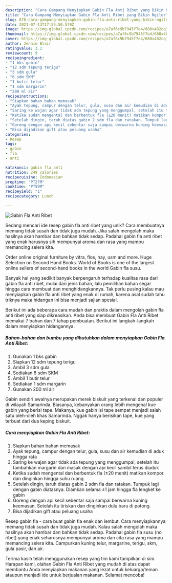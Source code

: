 ```yaml
---
description: "Cara Gampang Menyiapkan Gabin Fla Anti Ribet yang Bikin Ngiler"
title: "Cara Gampang Menyiapkan Gabin Fla Anti Ribet yang Bikin Ngiler"
slug: 878-cara-gampang-menyiapkan-gabin-fla-anti-ribet-yang-bikin-ngiler
date: 2021-07-13T17:55:50.570Z
image: https://img-global.cpcdn.com/recipes/a7af6c9b7945f7e4/680x482cq70/gabin-fla-anti-ribet-foto-resep-utama.jpg
thumbnail: https://img-global.cpcdn.com/recipes/a7af6c9b7945f7e4/680x482cq70/gabin-fla-anti-ribet-foto-resep-utama.jpg
cover: https://img-global.cpcdn.com/recipes/a7af6c9b7945f7e4/680x482cq70/gabin-fla-anti-ribet-foto-resep-utama.jpg
author: Jennie Blair
ratingvalue: 3.3
reviewcount: 9
recipeingredient:
- "1 bks gabin"
- "12 sdm tepung terigu"
- "3 sdm gula"
- "6 sdm SKM"
- "1 butir telur"
- "1 sdm margarin"
- "200 ml air"
recipeinstructions:
- "Siapkan bahan bahan memasak"
- "Ayak tepung, campur dengan telur, gula, susu dan air kemudian di aduk hingga rata"
- "Saring ke wajan agar tidak ada tepung yang menggumpal, setelah itu tambahkan margarin dan masak dengan api kecil sambil terus diaduk"
- "Ketika sudah mengental dan berbentuk fla (±20 menit) matikan kompor dan dinginkan hingga suhu ruang"
- "Setelah dingin, taruh diatas gabin 2 sdm fla dan ratakan. Tumpuk lagi dengan gabin diatasnya. Diamkan selama ±1 jam hingga fla lengket ke gabin"
- "Goreng dengan api kecil sebentar saja sampai berwarna kuning keemasan. Setelah itu tiriskan dan dinginkan dulu baru di potong."
- "Bisa dijadikan gift atau peluang usaha"
categories:
- Resep
tags:
- gabin
- fla
- anti

katakunci: gabin fla anti 
nutrition: 249 calories
recipecuisine: Indonesian
preptime: "PT27M"
cooktime: "PT59M"
recipeyield: "1"
recipecategory: Lunch

---
```



![Gabin Fla Anti Ribet](https://img-global.cpcdn.com/recipes/a7af6c9b7945f7e4/680x482cq70/gabin-fla-anti-ribet-foto-resep-utama.jpg)

Sedang mencari ide resep gabin fla anti ribet yang unik? Cara membuatnya memang tidak susah dan tidak juga mudah. Jika salah mengolah maka hasilnya akan hambar dan bahkan tidak sedap. Padahal gabin fla anti ribet yang enak harusnya sih mempunyai aroma dan rasa yang mampu memancing selera kita.

Order online original furniture by vitra, flos, hay, usm and more. Huge Selection on Second Hand Books. World of Books is one of the largest online sellers of second-hand books in the world Gabin fla susu.

Banyak hal yang sedikit banyak berpengaruh terhadap kualitas rasa dari gabin fla anti ribet, mulai dari jenis bahan, lalu pemilihan bahan segar hingga cara membuat dan menghidangkannya. Tak perlu pusing kalau mau menyiapkan gabin fla anti ribet yang enak di rumah, karena asal sudah tahu triknya maka hidangan ini bisa menjadi sajian spesial.


Berikut ini ada beberapa cara mudah dan praktis dalam mengolah gabin fla anti ribet yang siap dikreasikan. Anda bisa membuat Gabin Fla Anti Ribet memakai 7 bahan dan 7 tahap pembuatan. Berikut ini langkah-langkah dalam menyiapkan hidangannya.

<!--inarticleads1-->

##### Bahan-bahan dan bumbu yang dibutuhkan dalam menyiapkan Gabin Fla Anti Ribet:

1. Gunakan 1 bks gabin
1. Siapkan 12 sdm tepung terigu
1. Ambil 3 sdm gula
1. Sediakan 6 sdm SKM
1. Ambil 1 butir telur
1. Sediakan 1 sdm margarin
1. Gunakan 200 ml air


Gabin sendiri awalnya merupakan merek biskuit yang terkenal dan populer di wilayah Samarinda. Biasanya, kebanyakan orang lebih mengenal kue gabin yang berisi tape. Makanya, kue gabin isi tape sempat menjadi salah satu oleh-oleh khas Samarinda. Nggak hanya berisikan tape, kue yang terbuat dari dua keping biskuit. 

<!--inarticleads2-->

##### Cara menyiapkan Gabin Fla Anti Ribet:

1. Siapkan bahan bahan memasak
1. Ayak tepung, campur dengan telur, gula, susu dan air kemudian di aduk hingga rata
1. Saring ke wajan agar tidak ada tepung yang menggumpal, setelah itu tambahkan margarin dan masak dengan api kecil sambil terus diaduk
1. Ketika sudah mengental dan berbentuk fla (±20 menit) matikan kompor dan dinginkan hingga suhu ruang
1. Setelah dingin, taruh diatas gabin 2 sdm fla dan ratakan. Tumpuk lagi dengan gabin diatasnya. Diamkan selama ±1 jam hingga fla lengket ke gabin
1. Goreng dengan api kecil sebentar saja sampai berwarna kuning keemasan. Setelah itu tiriskan dan dinginkan dulu baru di potong.
1. Bisa dijadikan gift atau peluang usaha


Resep gabin fla - cara buat gabin fla enak dan lembut. Cara menyiapkannya memang tidak susah dan tidak juga mudah. Kalau salah mengolah maka hasilnya akan hambar dan bahkan tidak sedap. Padahal gabin fla susu (no ribet) yang enak seharusnya mempunyai aroma dan cita rasa yang mampu memancing selera kita. Campurkan kuning telur, margarine, terigu, skm, gula pasir, dan air. 

Terima kasih telah menggunakan resep yang tim kami tampilkan di sini. Harapan kami, olahan Gabin Fla Anti Ribet yang mudah di atas dapat membantu Anda menyiapkan makanan yang lezat untuk keluarga/teman ataupun menjadi ide untuk berjualan makanan. Selamat mencoba!
